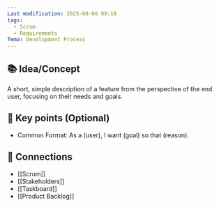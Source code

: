 ```yaml
---
Last modification: 2025-08-08 09:18
tags:
  - Scrum
  - Requirements
Tema: Development Process
---
```



## 📚 Idea/Concept 

A short, simple description of a feature from the perspective of the end user, focusing on their needs and goals.
## 📌 Key points (Optional)
- Common Format: As a (user), I want (goal) so that (reason).

## 🔗 Connections
- [[Scrum]]
- [[Stakeholders]]
- [[Taskboard]]
- [[Product Backlog]]

